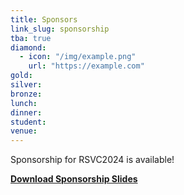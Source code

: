 ```yaml
---
title: Sponsors
link_slug: sponsorship
tba: true
diamond:
  - icon: "/img/example.png"
    url: "https://example.com"
gold:
silver:
bronze:
lunch:
dinner:
student:
venue:
---
```


Sponsorship for RSVC2024 is available!

[**Download Sponsorship Slides**](/rvsc2024/RVSC2024SponsorshipENv1.pdf)
